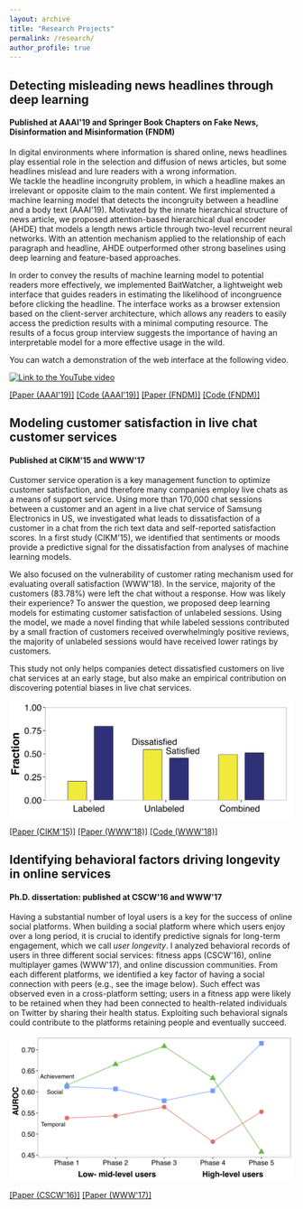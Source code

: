 ```yaml
---
layout: archive
title: "Research Projects"
permalink: /research/
author_profile: true
---
```


## Detecting misleading news headlines through deep learning 
#### Published at AAAI'19 and Springer Book Chapters on Fake News, Disinformation and Misinformation (FNDM)

In digital environments where information is shared online, news headlines play essential role in the selection and diffusion of news articles,
but some headlines mislead and lure readers with a wrong information.  
We tackle the headline incongruity problem, in which a headline makes an irrelevant or opposite claim to the main content.
We first implemented a machine learning model that detects the incongruity between a headline and a body text (AAAI'19).
Motivated by the innate hierarchical structure of news article, we proposed attention-based hierarchical dual encoder (AHDE) that models a length news article through two-level recurrent neural networks.
With an attention mechanism applied to the relationship of each paragraph and headline, AHDE outperformed other strong baselines using deep learning and feature-based approaches. 

In order to convey the results of machine learning model to potential readers more effectively, 
we implemented BaitWatcher, a lightweight web interface that guides readers in estimating the likelihood of incongruence before clicking the headline.
The interface works as a browser extension based on the client-server architecture, which allows any readers to easily access the prediction results with a minimal computing resource.
The results of a focus group interview suggests the importance of having an interpretable model for a more effective usage in the wild.

You can watch a demonstration of the web interface at the following video.

[![Link to the YouTube video](https://img.youtube.com/vi/XehbK4YqsYI/0.jpg)](https://www.youtube.com/watch?v=XehbK4YqsYI)

[[Paper (AAAI'19)]](https://www.aaai.org/ojs/index.php/AAAI/article/view/3756)
[[Code (AAAI'19)]](https://github.com/david-yoon/detecting-incongruity)
[[Paper (FNDM)]](https://www.springer.com/gp/book/9783030426989)
[[Code (FNDM)]](https://github.com/bywords/BaitWatcher)

  



## Modeling customer satisfaction in live chat customer services 
#### Published at CIKM'15 and WWW'17

Customer service operation is a key management function to optimize customer satisfaction, and therefore many companies employ live chats as a means of support service.
Using more than 170,000 chat sessions between a customer and an agent in a live chat service of Samsung Electronics in US, we investigated what leads to dissatisfaction of a customer in a chat from the rich text data and self-reported satisfaction scores.
In a first study (CIKM'15), we identified that sentiments or moods provide a predictive signal for the dissatisfaction from analyses of machine learning models. 

We also focused on the vulnerability of customer rating mechanism used for evaluating overall satisfaction (WWW'18). In the service, majority of the customers (83.78%) were left the chat without a response. How was likely their experience?
To answer the question, we proposed deep learning models for estimating customer satisfaction of unlabeled sessions. 
Using the model, we made a novel finding that while labeled sessions contributed by a small fraction of customers received overwhelmingly positive reviews, the majority of unlabeled sessions would have received lower ratings by customers. 

This study not only helps companies detect dissatisfied customers on live chat services at an early stage, but also make an empirical contribution on discovering potential biases in live chat services.  

![Distribution of customer satisfaction across different types of datasets](/images/www18_dist.png)

[[Paper (CIKM'15)]](https://dl.acm.org/doi/abs/10.1145/2806416.2806621) 
[[Paper (WWW'18)]](https://dl.acm.org/doi/abs/10.1145/3184558.3186579)
[[Code (WWW'18)]](https://github.com/bywords/Positivity-Bias-Livechat)



## Identifying behavioral factors driving longevity in online services
#### Ph.D. dissertation: published at CSCW'16 and WWW'17

Having a substantial number of loyal users is a key for the success of online social platforms. When building a social platform where which users enjoy over a long period, it is crucial to identify predictive signals for long-term engagement, which we call *user longevity*. 
I analyzed behavioral records of users in three different social services: fitness apps (CSCW'16), online multiplayer games (WWW'17), and online discussion communities. 
From each different platforms, we identified a key factor of having a social connection with peers (e.g., see the image below).
Such effect was observed even in a cross-platform setting; users in a fitness app were likely to be retained when they had been connected to health-related individuals on Twitter by sharing their health status.
Exploiting such behavioral signals could contribute to the platforms retaining people and eventually succeed.

![Importance of three different factors over time](/images/www17_perf.png)

[[Paper (CSCW'16)]](https://dl.acm.org/doi/abs/10.1145/2818048.2819921)
[[Paper (WWW'17)]](https://dl.acm.org/doi/abs/10.1145/3041021.3054176)


